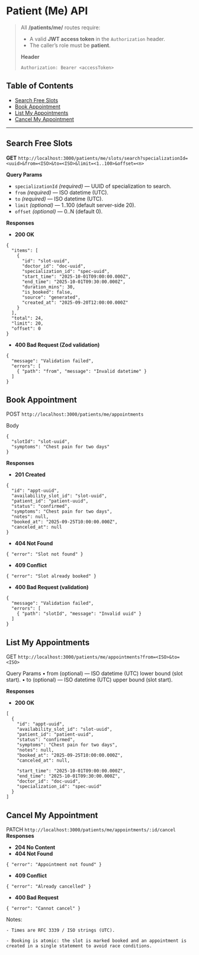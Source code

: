 # Patient (Me) API

> All **/patients/me/** routes require:
>
> - A valid **JWT access token** in the `Authorization` header.
> - The caller’s role must be **patient**.
>
> **Header**
> ```
> Authorization: Bearer <accessToken>
> ```

## Table of Contents
- [Search Free Slots](#search-free-slots)
- [Book Appointment](#book-appointment)
- [List My Appointments](#list-my-appointments)
- [Cancel My Appointment](#cancel-my-appointment)

---

## Search Free Slots

**GET** `http://localhost:3000/patients/me/slots/search?specializationId=<uuid>&from=<ISO>&to=<ISO>&limit=<1..100>&offset=<n>`

**Query Params**
- `specializationId` *(required)* — UUID of specialization to search.
- `from` *(required)* — ISO datetime (UTC).
- `to` *(required)* — ISO datetime (UTC).
- `limit` *(optional)* — 1..100 (default server-side 20).
- `offset` *(optional)* — 0..N (default 0).

**Responses**

- **200 OK**
```
{
  "items": [
    {
      "id": "slot-uuid",
      "doctor_id": "doc-uuid",
      "specialization_id": "spec-uuid",
      "start_time": "2025-10-01T09:00:00.000Z",
      "end_time": "2025-10-01T09:30:00.000Z",
      "duration_mins": 30,
      "is_booked": false,
      "source": "generated",
      "created_at": "2025-09-20T12:00:00.000Z"
    }
  ],
  "total": 24,
  "limit": 20,
  "offset": 0
}
```

- **400 Bad Request (Zod validation)**
```
{
  "message": "Validation failed",
  "errors": [
    { "path": "from", "message": "Invalid datetime" }
  ]
}
```




## Book Appointment

POST `http://localhost:3000/patients/me/appointments`

Body

```
{
  "slotId": "slot-uuid",
  "symptoms": "Chest pain for two days"
}
```

**Responses**
- **201 Created**
```
{
  "id": "appt-uuid",
  "availability_slot_id": "slot-uuid",
  "patient_id": "patient-uuid",
  "status": "confirmed",
  "symptoms": "Chest pain for two days",
  "notes": null,
  "booked_at": "2025-09-25T10:00:00.000Z",
  "canceled_at": null
}
```

- **404 Not Found**
```
{ "error": "Slot not found" }
```

- **409 Conflict**
```
{ "error": "Slot already booked" }
```
- **400 Bad Request (validation)**
```
{
  "message": "Validation failed",
  "errors": [
    { "path": "slotId", "message": "Invalid uuid" }
  ]
}
```




## List My Appointments

GET `http://localhost:3000/patients/me/appointments?from=<ISO>&to=<ISO>`

Query Params
	•	from (optional) — ISO datetime (UTC) lower bound (slot start).
	•	to (optional) — ISO datetime (UTC) upper bound (slot start).

**Responses**
- **200 OK**
```
[
  {
    "id": "appt-uuid",
    "availability_slot_id": "slot-uuid",
    "patient_id": "patient-uuid",
    "status": "confirmed",
    "symptoms": "Chest pain for two days",
    "notes": null,
    "booked_at": "2025-09-25T10:00:00.000Z",
    "canceled_at": null,

    "start_time": "2025-10-01T09:00:00.000Z",
    "end_time": "2025-10-01T09:30:00.000Z",
    "doctor_id": "doc-uuid",
    "specialization_id": "spec-uuid"
  }
]
```



## Cancel My Appointment

PATCH `http://localhost:3000/patients/me/appointments/:id/cancel`
**Responses**
- **204 No Content**
- **404 Not Found**
```
{ "error": "Appointment not found" }
```

- **409 Conflict**
```
{ "error": "Already cancelled" }
```
- **400 Bad Request**
```
{ "error": "Cannot cancel" }
```
Notes:

	- Times are RFC 3339 / ISO strings (UTC).

	- Booking is atomic: the slot is marked booked and an appointment is created in a single statement to avoid race conditions.

